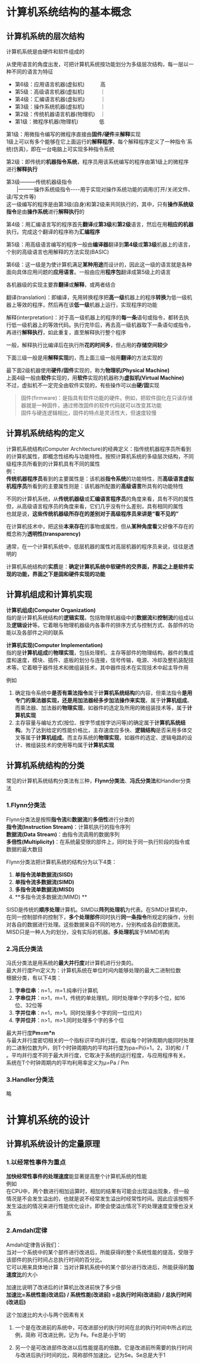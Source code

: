 # 计算机系统结构的基本概念
## 计算机系统的层次结构
计算机系统是由硬件和软件组成的  

从使用语言的角度出发，可把计算机系统按功能划分为多级层次结构，每一层以一种不同的语言为特征  

- 第6级：应用语言机器(虚拟机)　　　高
- 第5级：高级语言机器(虚拟机)　　　｜
- 第4级：汇编语言机器(虚拟机)　　　｜
- 第3级：操作系统机器(虚拟机)　　　｜
- 第2级：传统机器语言机器(物理机)　｜
- 第1级：微程序机器(物理机)　　　　低
 
第1级：用微指令编写的微程序直接由**固件/硬件**来**解释**实现  
1级上可以有多个能够在它上面运行的**解释程序**，每个解释程序定义了一种指令`系统(仿真)，即在一台电脑上可实现多种指令系统  

第2级：即传统的**机器指令系统**，程序员用该系统编写的程序由第1级上的微程序进行**解释执行**  
        
第3级———传统机器级指令  
　　|———操作系统级指令----用于实现对操作系统功能的调用(打开/关闭文件、读/写文件等)  
这一级编写的程序是由第3级(自身)和第2级来共同执行的，其中，只有**操作系统级指令**是由**操作系统**进行**解释执行**的  

第4级：用汇编语言写的程序首先**翻译**成**第3级**和**第2级**语言，然后在用**相应的机器**执行。完成这个翻译的程序称为**汇编程序**  

第5级：用高级语言编写的程序一般由**编译器**翻译到**第4级**或**第3级**机器上的语言，个别的高级语言也用解释的方法实现(BASIC)  

第6级：这一级是为使计算机满足**某种用途**而设计的，因此这一级的语言就是各种面向具体应用问题的**应用语言**。一般由应用**程序包**翻译成第5级上的语言  

各机器级的实现主要靠**翻译**或**解释**，或两者结合  

翻译(translation)：即编译，先用转换程序把**高一级**机器上的程序**转换**为低一级机器上等效的程序，然后再在该**低一级**机器上运行，实现程序的功能  

解释(interpretation)：对于高一级机器上的程序的**每一条**语句或指令，都转去执行低一级机器上的等效代码。执行完毕后，再去高一级机器取下一条语句或指令，再进行**解释执行**，如此重复，直至解释执行整个程序  
  
一般，解释执行比编译后在执行所**花的时间多**，但占用的**存储空间较少**  

下面三级一般是用**解释实现**的，而上面三级一般用**翻译**的方法实现的  

最下面2级机器使用**硬件/固件**实现的，称为**物理机(Physical Machine)**  
上面4级一般由**软件**实现的，用**软件**实现的机器称为**虚拟机(Virtual Machine)**  
不过，虚拟机不一定完全由软件实现的，有些操作可以由**硬/固**实现  
  
> 固件(firmware)：是指具有软件功能的硬件。例如，把软件固化在只读存储器就是一种固件，通过修改固件的软件代码就可以改变其功能  
固件与硬连逻辑相比，固件的特点是灵活性大，但速度较慢  

## 计算机系统结构的定义
计算机系统结构(Computer Architecture)的经典定义：指传统机器程序员所看到的计算机属性，即概念性结构与功能特性。按照计算机系统的多级层次结构，不同级程序员所看到的计算机具有不同的属性  
例：  
**传统机器程序员**看到的主要属性是：该机器**指令系统**的功能特性，而**高级语言虚拟机程序员**所看到的主要属性则是：该机器所配置的**高级语言**所具有的功能特性  
  
不同的计算机系统，从**传统机器级**或**汇编语言程序员**的角度来看，具有不同的属性  
但，从高级语言程序员的角度来看，它们几乎没有什么差别，具有相同的属性  
也就是说，**这些传统机器级所存在的差别对于高级程序员来讲是“看不见的”**  

在计算机技术中，把这些**本来存在**的事物或属性，但从**某种角度看**又好像不存在的概念称为**透明性(transparency)**  

通常，在一个计算机系统中，低层机器的属性对高层机器的程序员来说，往往是透明的  
  
计算机系统结构的**实质**是：**确定计算机系统中软硬件的交界面，界面之上是软件实现的功能，界面之下是固和硬件实现的功能**  

## 计算机组成和计算机实现
**计算机组成(Computer Organization)**  
指的是计算机系统结构的**逻辑实现**，包括物理机器级中的**数据流**和**控制流**的组成以及**逻辑设计**等。它着眼与物理机器级内各事件的排序方式与控制方式、各部件的功能以及各部件之间的联系  
 
**计算机实现(Computer Implementation)**  
指的是**计算机组成**的**物理实现**，包括处理机、主存等部件的物理结构，器件的集成度和速度，模块、插件、底板的划分与连接，信号传输，电源、冷却及整机装配技术等。它着眼于器件技术和微组装技术，其中器件技术在实现技术中起主导作用  
  
例如  
1. 确定指令系统中**是否有乘法指令**属于**计算机系统结构**的内容，但乘法指令**是用专门的乘法器实现，还是用加法器经多步加法操作来实现**，属于**计算机组成**。而乘法器、加法器的**物理实现**，如器件的选定及所用的微组装技术等，属于**计算机实现**  
2. 主存容量与编址方式(按位、按字节或按字访问等)的确定属于**计算机系统结构**。为了达到给定的性能价格比，主存速度应多快、**逻辑结构**是否采用多体交叉等属于**计算机组成**。而主存系统的**物理实现**，如器件的选定、逻辑电路的设计、微组装技术的使用等均属于**计算机实现**  

## 计算机系统结构的分类
常见的计算机系统结构分类法有三种，**Flynn分类法**、**冯氏分类法**和Handler分类法  
### 1.Flynn分类法
Flynn分类法是按照**指令流**和**数据流**的**多倍性**进行分类的  
**指令流(Instruction Stream)**：计算机执行的指令序列  
**数据流(Data Stream)**：由指令流调用的数据序列  
**多倍性(Multiplicity)**：在系统最受限的部件上，同时处于同一执行阶段的指令或数据的最大数目  
  
Flynn分类法把计算机系统的结构分为以下4类：
1. **单指令流单数据流(SISD)**
2. **单指令流多数据流(SIMD)**
3. **多指令流单数据流(MISD)**
4. **多指令流多数据流(MIMD) ** 
 
SISD是传统的**顺序处理**计算机。SIMD以**阵列处理机**为代表。在SIMD计算机中，在同一控制部件的控制下，**多个处理部件**同时执行**同一条指令**所规定的操作，分别对各自的数据进行处理。这些数据来自不同的地方，分别构成各自的数据流。MISD只是一种人为的划分，没有实际的机器。**多处理机**属于MIMD机构  

### 2.冯氏分类法
冯氏分类法是用系统的**最大并行度**对计算机进行分类的。  
最大并行度Pm定义为：计算机系统在单位时间内能够处理的最大二进制位数  
根据分类，有以下4类：
1. **字串位串**：n=1，m=1.纯串行计算机
2. **字串位并**：n>1，m=1，传统的单处理机，同时处理单个字的多个位，如16位、32位等
3. **字并位串**：n=1，m>1。同时处理多个字的同一位(位片)
4. **字并位并**：n>1，m>1.同时处理多个字的多个位    

最大并行度**Pm=m\*n**  
与最大并行度密切相关的一个指标识平均并行度。假设每个时钟周期内能同时处理的二进制位数为Pi，则T个时钟周期内的平均并行度为pa=Pi(i=1，2，3)的和 / T 。平均并行度不同于最大并行度，它取决于系统的运行程度，与应用程序有关。  
系统在T个时钟周期内的平均利用率定义为μ=Pa / Pm   
### 3.Handler分类法
略
  
# 计算机系统的设计
## 计算机系统设计的定量原理
### 1.以经常性事件为重点  
**加快经常性事件的处理速度**能显著提高整个计算机系统的性能  
例如  
在CPU中，两个数进行相加运算时，相加的结果有可能会出现溢出现象，但一般情况是不会发生溢出的，也就是说不经常发生溢出时经常性时间。因此应该按照不发生溢出的情况来进行性能优化设计。即使会使溢出情况下的处理速度变慢也没关系
### 2.Amdahl定律
Amdahl定律告诉我们：  
当对一个系统中的某个部件进行改进后，所能获得的整个系统性能的提高，受限于该部件的执行时间占总执行时间的百分比。  
它可以用来具体地计算：当对计算机系统中的某个部分进行改进后，所能获得的**加速度比**的大小  

加速比说明了改进后的计算机比改进前快了多少倍  
**加速比=系统性能(改进后) / 系统性能(改进前) =总执行时间(改进前) / 总执行时间(改进后)**   

这个加速比的大小与两个因素有关  

1. 一个是在改进前的系统中，可改进部分的执行时间在总的执行时间中所占的比例，简称 可改进比例，记为 Fe。Fe总是小于1的  

2. 另一个是可改进部件改进以后性能提高的倍数。它是改进前所需要的执行时间与改进后执行时间的比，简称部件加速比，记为Se。Se总是大于1  

